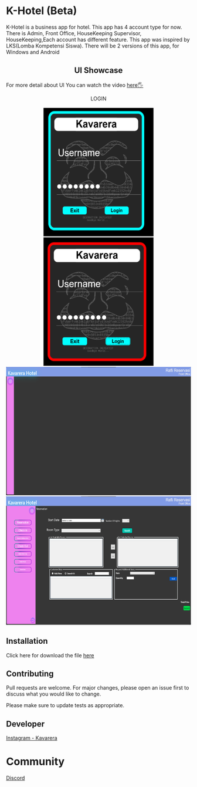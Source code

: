 # K-Hotel (Beta)

K-Hotel is a business app for hotel. This app has 4 account type for now. There is Admin, Front Office, HouseKeeping Supervisor, HouseKeeping,Each account has different feature. This app was inspired by LKS(Lomba Kompetensi Siswa). There will be 2 versions of this app, for Windows and Android

<div> 
<h2 align="center"> UI Showcase</h2>
  <p>For more detail about UI You can watch the video <a href="https://youtu.be/Ep1jP7xOCCs" target="_blank">here🖐</a></p>
  
  <p align="center"> LOGIN <br> <br>
  <img width="300" height="350" alt="Login" src="https://github.com/Kavarera/K-Hotel/blob/master/Login1.png">
  <img width="300" height="350" alt="Login Failed" src="https://github.com/Kavarera/K-Hotel/blob/master/Login1_failed.png">
  <br>
    <img width="600" height="350" alt="Login" src="https://github.com/Kavarera/K-Hotel/blob/master/frontoffice1.png">
  <br>
    <img width="600" height="350" alt="Login Failed" src="https://github.com/Kavarera/K-Hotel/blob/master/frontoffice2.png">
</p>
</div>


## Installation

<p>Click here for download the file <a href="https://www18.zippyshare.com/v/0hgyqiMs/file.html" target="_blank" class="zippyshare_link">here</a>
</p>


## Contributing
Pull requests are welcome. For major changes, please open an issue first to discuss what you would like to change.

Please make sure to update tests as appropriate.


## Developer
[Instagram - Kavarera](https://www.instagram.com/r_kavarera)

# Community
[Discord](https://discord.gg/4qeyY9D6Sr)
